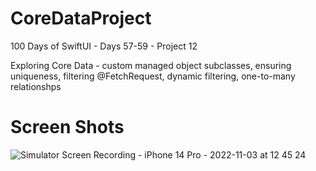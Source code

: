 # CoreDataProject

100 Days of SwiftUI - Days 57-59 - Project 12

Exploring Core Data - custom managed object subclasses, ensuring uniqueness, filtering @FetchRequest, dynamic filtering, one-to-many relationshps

# Screen Shots

![Simulator Screen Recording - iPhone 14 Pro - 2022-11-03 at 12 45 24](https://user-images.githubusercontent.com/59779189/199808933-a3f92d58-2840-4d4b-a6c6-54711345edc8.gif)
